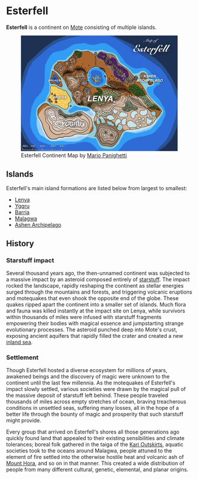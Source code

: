 # Esterfell

**Esterfell** is a continent on [Mote](../) consisting of multiple islands.

<figure>
  <img src="esterfell-continent-map-mario-panighetti.jpg" alt="Drawing of a map of Esterfell. The islands are labeled with their names and are listed here from largest to smallest: Lenya, the roughly trapezoidal central land mass with a circular sea in its top-center, mountains to the west and south, canyons to the northwest and east, purple forests to the northeast, and green regions across its center; Yggru, a heart-shaped island to the southwest covered in icy mountains; Barria, a rhombus-shaped island to the west marked as mostly flat desert land with some small peaks in the lower-left corner; Malagwa, a triangle-shaped cay with a deep lake in its center; and the Ashen Archipelago, some tiny island mountains off the east coast of Lenya near the purple forests." />
  <figcaption>Esterfell Continent Map by <a href="https://mario.panighetti.net">Mario Panighetti</a></figcaption>
</figure>

## Islands

Esterfell's main island formations are listed below from largest to smallest:

- [Lenya](lenya)
- [Yggru](yggru)
- [Barria](barria)
- [Malagwa](malagwa)
- [Ashen Archipelago](ashen-archipelago)

## History

### Starstuff impact

Several thousand years ago, the then-unnamed continent was subjected to a massive impact by an asteroid composed entirely of [starstuff](../../artifacts/starstuff). The impact rocked the landscape, rapidly reshaping the continent as stellar energies surged through the mountains and forests, and triggering volcanic eruptions and motequakes that even shook the opposite end of the globe. These quakes ripped apart the continent into a smaller set of islands. Much flora and fauna was killed instantly at the impact site on Lenya, while survivors within thousands of miles were infused with starstuff fragments empowering their bodies with magical essence and jumpstarting strange evolutionary processes. The asteroid punched deep into Mote's crust, exposing ancient aquifers that rapidly filled the crater and created a new [inland sea](lenya/esterfell-sea).

### Settlement

Though Esterfell hosted a diverse ecosystem for millions of years, awakened beings and the discovery of magic were unknown to the continent until the last few millennia. As the motequakes of Esterfell's impact slowly settled, various societies were drawn by the magical pull of the massive deposit of starstuff left behind. These people traveled thousands of miles across empty stretches of ocean, braving treacherous conditions in unsettled seas, suffering many losses, all in the hope of a better life through the bounty of magic and prosperity that such starstuff might provide.

Every group that arrived on Esterfell's shores all those generations ago quickly found land that appealed to their existing sensibilities and climate tolerances; boreal folk gathered in the taiga of the [Kari Outskirts](lenya/kari-outskirts), aquatic societies took to the oceans around Malagwa, people attuned to the element of fire settled into the otherwise hostile heat and volcanic ash of [Mount Hora](lenya/mount-hora), and so on in that manner. This created a wide distribution of people from many different cultural, genetic, elemental, and planar origins.
